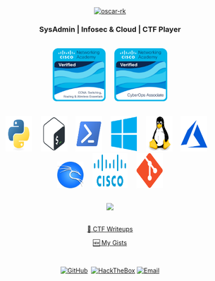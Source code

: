 <div align = "center">
  <a href="github.com/oscar-rk">
    <img src="https://readme-typing-svg.herokuapp.com?font=Silkscreen&size=32&pause=1000&color=B3DD00&background=FFFFFF00&center=true&width=435&lines=oscar-rk" alt="oscar-rk" />
  </a>
</div>
  
<div align = "center">
  <h3> SysAdmin | Infosec & Cloud | CTF Player </h3> 
</div>

</br>

<div align = "center">
  <img alt="CCNA" height="120" width="120" src="/img/ccna.png" />
  &nbsp;
  &nbsp;
  <img alt="CyberOps" height="120" width="120" src="/img/cyberops.png" />
</div>

</br>

<div align = "center">
  <p>
    <img alt="Python3" height="80" width="60" src="/img/python.svg" />
    &nbsp;
    &nbsp;
    <img alt="Bash" height="80" width="60" src="/img/bash.svg" />
    &nbsp;
    &nbsp;
    <img alt="Powershell" height="80" width="60" src="/img/powershell.svg" />
    &nbsp;
    &nbsp;
    <img alt="Microsoft Windows" height="80" width="60" src="/img/windows.svg" />
    &nbsp;
    &nbsp;
    <img alt="Linux" height="80" width="60" src="/img/linux.svg" />
    &nbsp;
    &nbsp;
    <img alt="Azure" height="80" width="60" src="/img/azure.svg" />
    &nbsp;
    &nbsp;
    <img alt="Kali Linux Hacking" height="60" width="60" src="/img/kali.png" />
    &nbsp;
    &nbsp;
    <img alt="Cisco SRWE" height="80" width="80" src="/img/cisco.png" />
    &nbsp;
    &nbsp;
    <img alt="Git" height="80" width="60" src="/img/git.svg" />
  </p>
</div>

</br>

<div align = "center">
  <img src="https://github-readme-stats-eight-theta.vercel.app/api/top-langs/?username=oscar-rk&show_icons=true&langs_count=8&layout=compact&theme=merko&count_private=true"/>
</div>

</br>

<p align="center">
  <a href="https://github.com/oscar-rk/CTF-Writeups"> 📝 CTF Writeups </a>
</p> 
<p align="center">
  <a href="https://gist.github.com/oscar-rk/7b498fc0ae44ae4f101283f18027ffc9"> 🆕 My Gists </a>
</p> 

</br>

<p align="center">
  <a href="https://github.com/oscar-rk"><img src="https://img.shields.io/static/v1?style=flat-square&logoColor=ffffff&label=&message=oscar-rk&logo=github&color=181717" alt="GitHub"></a>&nbsp;
  <a href="https://app.hackthebox.com/profile/1072161"><img src="https://img.shields.io/static/v1?style=flat-square&logoColor=ffffff&label=&message=oscarrk&logo=hackthebox&color=9FEF00" alt="HackTheBox"></a>
  <a href="mailto:oscar-rk@pm.me"><img src="https://img.shields.io/static/v1?style=flat-square&logoColor=ffffff&label=&message=oscar-rk@pm.me&logo=protonmail&color=8a90c7" alt="Email"></a>
</p>
